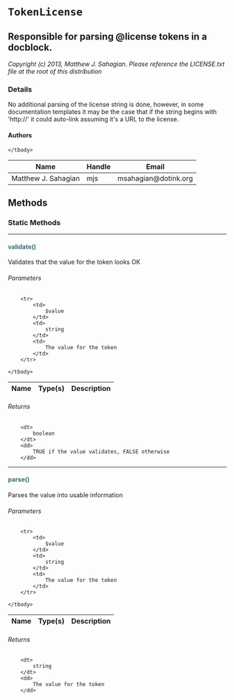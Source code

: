 # `TokenLicense`
## Responsible for parsing @license tokens in a docblock.

_Copyright (c) 2013, Matthew J. Sahagian_.
_Please reference the LICENSE.txt file at the root of this distribution_

### Details

No additional parsing of the license string is done, however, in some documentation
templates it may be the case that if the string begins with 'http://' it could auto-link
assuming it's a URL to the license.
#### Authors

<table>
	<thead>
		<th>Name</th>
		<th>Handle</th>
		<th>Email</th>
	</thead>
	<tbody>
			<tr>
			<td>
				Matthew J. Sahagian
			</td>
			<td>
				mjs
			</td>
			<td>
				msahagian@dotink.org
			</td>
		</tr>
	
	</tbody>
</table>


## Methods

### Static Methods
<hr />

#### <span style="color:#3e6a6e;">validate()</span>

Validates that the value for the token looks OK

###### Parameters

<table>
	<thead>
		<th>Name</th>
		<th>Type(s)</th>
		<th>Description</th>
	</thead>
	<tbody>
			
		<tr>
			<td>
				$value
			</td>
			<td>
				string
			</td>
			<td>
				The value for the token
			</td>
		</tr>
			
	</tbody>
</table>

###### Returns

<dl>
	
		<dt>
			boolean
		</dt>
		<dd>
			TRUE if the value validates, FALSE otherwise
		</dd>
	
</dl>

<hr />

#### <span style="color:#3e6a6e;">parse()</span>

Parses the value into usable information

###### Parameters

<table>
	<thead>
		<th>Name</th>
		<th>Type(s)</th>
		<th>Description</th>
	</thead>
	<tbody>
			
		<tr>
			<td>
				$value
			</td>
			<td>
				string
			</td>
			<td>
				The value for the token
			</td>
		</tr>
			
	</tbody>
</table>

###### Returns

<dl>
	
		<dt>
			string
		</dt>
		<dd>
			The value for the token
		</dd>
	
</dl>




